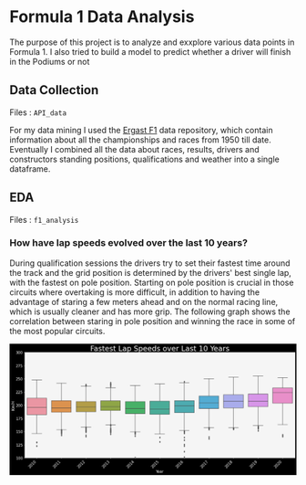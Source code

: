 # Formula 1 Data Analysis

The purpose of this project is to analyze and exxplore various data points in Formula 1. I also tried to build a model to predict whether a driver will finish in the Podiums or not


## Data Collection

Files : `API_data`

For my data mining I used the [Ergast F1](https://ergast.com/mrd/) data repository, which contain information about all the championships and races from 
1950 till date.
Eventually I combined all the data about races, results, drivers and constructors standing positions, 
qualifications and weather into a single dataframe.


## EDA

Files : `f1_analysis`

### How have lap speeds evolved over the last 10 years?

During qualification sessions the drivers try to set their fastest time around the track and the grid position
is determined by the drivers' best single lap, with the fastest on pole position. Starting on pole position is crucial
in those circuits where overtaking is more difficult, in addition to having the advantage of staring a few meters ahead
and on the normal racing line, which is usually cleaner and has more grip. The following graph shows the correlation between
staring in pole position and winning the race in some of the most popular circuits.

![](images/lap_speed.png)
